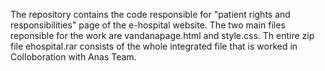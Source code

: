 The repository contains the code responsible for "patient rights and responsibilities" page of the e-hospital website. The two main files reponsible for the work are vandanapage.html and style.css. Th entire zip file ehospital.rar consists of the whole integrated file that is worked in Colloboration with Anas Team.
